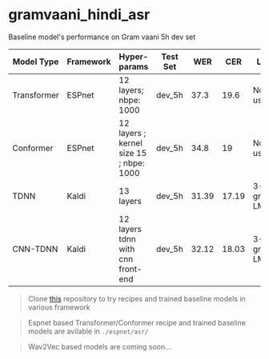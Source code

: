 # gramvaani_hindi_asr

 Baseline model's performance on Gram vaani 5h dev set

|Model Type|Framework|Hyper-params |Test Set |WER|CER|LM|
|---|---|---|---|---|---|---
Transformer|ESPnet|12 layers; nbpe: 1000|dev_5h| 37.3|19.6|Not used|
|Conformer|ESPnet| 12 layers ; kernel size 15 ; nbpe: 1000|dev_5h|34.8|19|Not used|
|TDNN|Kaldi|13 layers|dev_5h|31.39|17.19|3-gram LM|
|CNN-TDNN|Kaldi|12 layers tdnn with cnn front-end|dev_5h|32.12|18.03|3-gram LM|

> Clone [this](https://github.com/anish9208/gramvaani_hindi_asr) repository to try recipes and trained baseline models in various framework

> Espnet based Transformer/Conformer recipe and trained baseline models are avilable in `./espnet/asr/` 

> Wav2Vec based models are coming soon...
